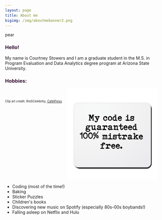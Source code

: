 ```yaml
---
layout: page
title: About me
bigimg: /img/aboutmebanner2.png
---
```

pear
<h3> Hello! </h3>

My name is Courtney Stowers and I am a graduate student in the M.S. in Program Evaluation and Data Analytics degree program at Arizona State University.

<h3> Hobbies: </h3>

<img src="/img/codeclipart.jpg" width="300"/>

<div class="list">
<ul>
<li> Coding (most of the time!) </li>
<li> Baking </li>
<li> Sticker Puzzles </li>
<li> Children's books </li>
<li> Discovering new music on Spotify (especially 80s-00s boybands!) </li>
<li> Falling asleep on Netflix and Hulu </li>
</ul>
</div>


<br>

<font size="1"> Clip art credit: 9to5Celebrity, [CafePress](https://www.cafepress.com/+funny_computer_programmer_joke_quote_mousepad,749921093) </font>

<br>

<style>

h3{
color: #331132;
}

img{
vertical-align: middle;
float: right;    
}

.list{
float: left;
}

.link{ color: #ff5e6c; 
}

</style>
